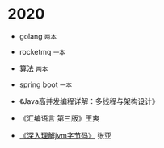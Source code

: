 # 2020

- golang `两本`
- rocketmq `一本`
- 算法 `两本`
- spring boot `一本`

- 《Java高并发编程详解：多线程与架构设计》
- 《汇编语言 第三版》王爽
- [《深入理解jvm字节码》](/jvm/深入理解jvm字节码.md) 张亚
